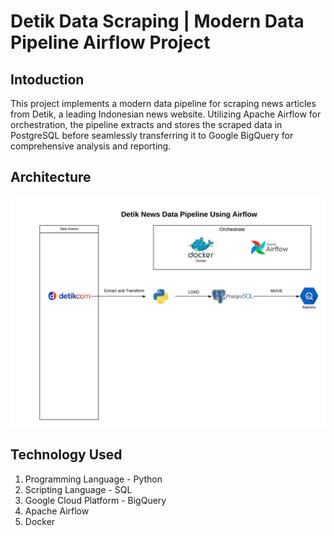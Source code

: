 # Detik Data Scraping | Modern Data Pipeline Airflow Project 

## Intoduction
This project implements a modern data pipeline for scraping news articles from Detik, a leading Indonesian news website. Utilizing Apache Airflow for orchestration, the pipeline extracts and stores the scraped data in PostgreSQL before seamlessly transferring it to Google BigQuery for comprehensive analysis and reporting.

## Architecture
![Project Architecture](architecture.png)

## Technology Used
1. Programming Language - Python
2. Scripting Language - SQL
3. Google Cloud Platform - BigQuery
4. Apache Airflow
5. Docker




